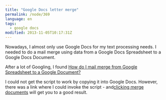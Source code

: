 ```yaml
---
title: "Google Docs letter merge"
permalink: /node/369
language: en
tags:
  - google docs
modified: 2013-11-05T10:17:31Z
---
```


Nowadays, I almost only use Google Docs for my text processing needs. I needed to do a mail merge using data from a Google Docs Spreadsheet to a Google Docs Document.

After a lot of Googling, I found [How do I mail merge from Google Spreadsheet to a Google Document?](http://webapps.stackexchange.com/questions/40067/how-do-i-mail-merge-from-google-spreadsheet-to-a-google-document)

I could not get the script to work by copying it into Google Docs. However, there was a link where I could invoke the script - and[clicking merge documents](https://script.google.com/macros/s/AKfycbwESJDw_pKQ3xFd5fofw02P-CD13f9TmiSeXhlkJ2dj1mEw09km/exec) will get you to a good result.
